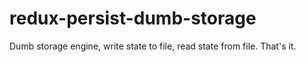 # redux-persist-dumb-storage

  Dumb storage engine, write state to file, read state from file. That's it.

  
